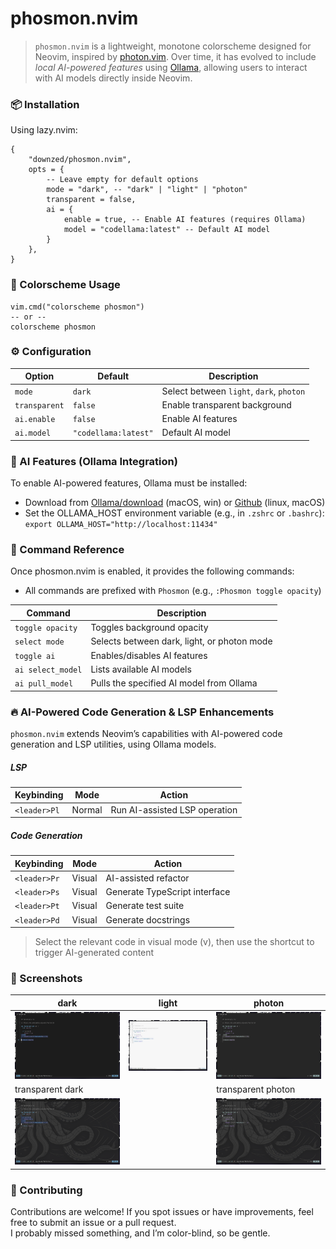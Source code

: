 # phosmon.nvim
> `phosmon.nvim` is a lightweight, monotone colorscheme designed for Neovim, inspired by [photon.vim](https://github.com/axvr/photon.vim). 
> Over time, it has evolved to include *local AI-powered features* using [Ollama](https://ollama.com), allowing users to interact with AI models directly inside Neovim.

### 📦 Installation 
Using lazy.nvim:
```
{
    "downzed/phosmon.nvim",
    opts = {
        -- Leave empty for default options
        mode = "dark", -- "dark" | "light" | "photon"
        transparent = false,
        ai = {
            enable = true, -- Enable AI features (requires Ollama)
            model = "codellama:latest" -- Default AI model
        }
    },
}
```


### 🎨 Colorscheme Usage 
```
vim.cmd("colorscheme phosmon")
-- or --
colorscheme phosmon
```


### ⚙️ Configuration 
| Option | Default | Description |
| --- | --- | --- |
| `mode` | `dark` | Select between `light`, `dark`, `photon` |
| `transparent` | `false` | Enable transparent background |
| `ai.enable` | `false` | Enable AI features |
| `ai.model` | `"codellama:latest"` | Default AI model |

### 🤖 AI Features (Ollama Integration)
To enable AI-powered features, Ollama must be installed:
- Download from [Ollama/download](https://ollama.com/download) (macOS, win) or [Github](https://github.com/ollama/ollama) (linux, macOS)
- Set the OLLAMA_HOST environment variable (e.g., in `.zshrc` or `.bashrc`):
<br /> `export OLLAMA_HOST="http://localhost:11434"`

### 📝 Command Reference
Once phosmon.nvim is enabled, it provides the following commands:
- All commands are prefixed with `Phosmon` (e.g., `:Phosmon toggle opacity`)

| Command | Description |
| --- | --- |
| `toggle opacity` | Toggles background opacity |
| `select mode` | Selects between dark, light, or photon mode |
| `toggle ai` | Enables/disables AI features |
| `ai select_model` | Lists available AI models |
| `ai pull_model` | Pulls the specified AI model from Ollama |

### 🔥 AI-Powered Code Generation & LSP Enhancements
`phosmon.nvim` extends Neovim’s capabilities with AI-powered code generation and LSP utilities, using Ollama models.

##### LSP
| Keybinding | Mode |	Action |
| --- | --- | --- |
| `<leader>Pl` | Normal | Run AI-assisted LSP operation |

##### Code Generation
| Keybinding | Mode |	Action |
| --- | --- | --- |
| `<leader>Pr` | Visual | AI-assisted refactor |
| `<leader>Ps` | Visual | Generate TypeScript interface |
| `<leader>Pt` | Visual | Generate test suite |
| `<leader>Pd` | Visual | Generate docstrings |
> Select the relevant code in visual mode (v), then use the shortcut to trigger AI-generated content


### 📸 Screenshots
| dark                            | light                           | photon  |
| ----------------------------------- | ----------------------------------- |----------------------------------- |
| [![dark](./screenshots/dark.png)](./screenshots/dark.png) | [![light](./screenshots/light.png)](./screenshots/light.png) | [![photon](./screenshots/photon.png)](./screenshots/photon.png) |
| transparent dark                            |                            | transparent photon  |
| [![transparent dark](./screenshots/dark-trans.png)](./screenshots/dark-trans.png) |  | [![transparent photon](./screenshots/photon-trans.png)](./screenshots/photon-trans.png) |



### 🤝 Contributing
Contributions are welcome! If you spot issues or have improvements, feel free to submit an issue or a pull request. <br />
I probably missed something, and I’m color-blind, so be gentle.

